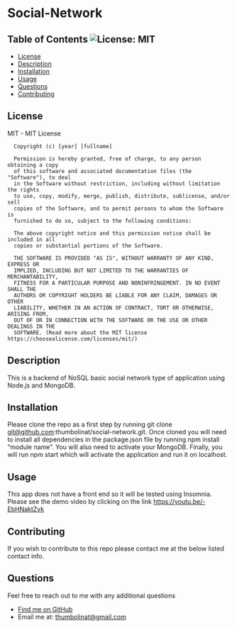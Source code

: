 # Social-Network  
  
   ## Table of Contents ![License: MIT](https://img.shields.io/badge/License-MIT-yellow.svg)
  * [ License ](#license)
  * [ Description ](#about)
  * [ Installation ](#installation)
  * [ Usage ](#usage)
  * [ Questions ](#questions)
  * [ Contributing ](#contribution)
  

  <a name="license"></a>
  ## License
  MIT - MIT License

      Copyright (c) [year] [fullname]
      
      Permission is hereby granted, free of charge, to any person obtaining a copy
      of this software and associated documentation files (the "Software"), to deal
      in the Software without restriction, including without limitation the rights
      to use, copy, modify, merge, publish, distribute, sublicense, and/or sell
      copies of the Software, and to permit persons to whom the Software is
      furnished to do so, subject to the following conditions:
      
      The above copyright notice and this permission notice shall be included in all
      copies or substantial portions of the Software.
      
      THE SOFTWARE IS PROVIDED "AS IS", WITHOUT WARRANTY OF ANY KIND, EXPRESS OR
      IMPLIED, INCLUDING BUT NOT LIMITED TO THE WARRANTIES OF MERCHANTABILITY,
      FITNESS FOR A PARTICULAR PURPOSE AND NONINFRINGEMENT. IN NO EVENT SHALL THE
      AUTHORS OR COPYRIGHT HOLDERS BE LIABLE FOR ANY CLAIM, DAMAGES OR OTHER
      LIABILITY, WHETHER IN AN ACTION OF CONTRACT, TORT OR OTHERWISE, ARISING FROM,
      OUT OF OR IN CONNECTION WITH THE SOFTWARE OR THE USE OR OTHER DEALINGS IN THE
      SOFTWARE. (Read more about the MIT license https://choosealicense.com/licenses/mit/)

  <a name="about"></a>

  ## Description

  This is a backend of NoSQL basic social network type of application using Node.js and MongoDB.
 
  <a name="installation"></a>
  
  ## Installation
  
  Please clone the repo as a first step by running git clone git@github.com:thumbolinat/social-network.git. Once cloned you will need to install all dependencies in the package.json file by running npm install “module name”. You will also need to activate your MongoDB. Finally, you will run npm start which will activate the application and run it on localhost.
  
  <a name="usage"></a>
 
 ## Usage
  
  This app does not have a front end so it will be tested using Insomnia.  Please see the demo video by clicking on the link https://youtu.be/-EbHNaktZvk
    
  <a name="contribution"></a>
  ## Contributing
  If you wish to contribute to this repo please contact me at the below listed contact info.
  
  <a name="questions"></a>
 
  ## Questions
 
  Feel free to reach out to me with any additional questions
  * [Find me on GitHub](https://github.com/thumbolinat@gmail.com/)
  * Email me at: thumbolinat@gmail.com
